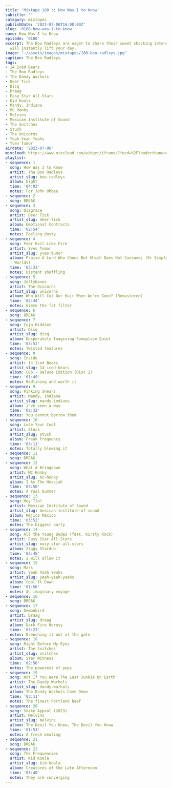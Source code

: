 ```yaml
---
title: 'Mixtape 180 :: How Was I to Know'
subtitle: ''
category: mixtapes
publishDate: '2023-07-06T16:00:00Z'
slug: '0180-how-was-i-to-know'
name: How Was I to Know
episode: '0180'
excerpt: The Boo Radleys are eager to share their sweet shocking intensity and it
  will instantly lift your day.
image: "~/assets/images/mixtapes/180-boo-radleys.jpg"
caption: The Boo Radleys
tags:
- 14 Iced Bears
- The Boo Radleys
- The Dandy Warhols
- Deer Tick
- Disq
- Draag
- Easy Star All-Stars
- Kid Koala
- Mandy, Indiana
- MC Honky
- Melvins
- Mexican Institute of Sound
- The Snitches
- Stuck
- The Unicorns
- Yeah Yeah Yeahs
- Yves Tumor
airdate: '2023-07-06'
mixcloud: https://www.mixcloud.com/widget/iframe/?feed=%2Flouderthanwar%2Fthe-mixtape-how-was-i-to-know-2023-07-06%2F&hide_artwork=1&hide_cover=1
playlist:
- sequence: 1
  song: How Was I to Know
  artist: The Boo Radleys
  artist_slug: boo-radleys
  album: Eight
  time: '04:03'
  notes: For John Ohbee
- sequence: 2
  song: BREAK
- sequence: 3
  song: Disgrace
  artist: Deer Tick
  artist_slug: deer-tick
  album: Emotional Contracts
  time: '02:54'
  notes: Feeling dusty
- sequence: 4
  song: Fear Evil Like Fire
  artist: Yves Tumor
  artist_slug: yves-tumor
  album: Praise A Lord Who Chews But Which Does Not Consume; (Or Simply, Hot Between
    Worlds)
  time: '03:31'
  notes: Distant shuffling
- sequence: 5
  song: Jellybones
  artist: The Unicorns
  artist_slug: unicorns
  album: Who Will Cut Our Hair When We're Gone? (Remastered)
  time: '02:44'
  notes: Gimme the fat filter
- sequence: 6
  song: BREAK
- sequence: 7
  song: Cujo Kiddies
  artist: Disq
  artist_slug: disq
  album: Desperately Imagining Someplace Quiet
  time: '03:51'
  notes: Twisted features
- sequence: 8
  song: Inside
  artist: 14 Iced Bears
  artist_slug: 14-iced-bears
  album: C86 - Deluxe Edition (Disc 2)
  time: '01:49'
  notes: Redlining and worth it
- sequence: 9
  song: Pinking Shears
  artist: Mandy, Indiana
  artist_slug: mandy-indiana
  album: i've seen a way
  time: '02:32'
  notes: You cannot borrow them
- sequence: 10
  song: Lose Your Cool
  artist: Stuck
  artist_slug: stuck
  album: Freak Frequency
  time: '03:11'
  notes: Totally blowing it
- sequence: 11
  song: BREAK
- sequence: 12
  song: What A Bringdown
  artist: MC Honky
  artist_slug: mc-honky
  album: I Am The Messiah
  time: '03:50'
  notes: A real bummer
- sequence: 13
  song: Hey Tía!
  artist: Mexican Institute of Sound
  artist_slug: mexican-institute-of-sound
  album: Méjico Máxico
  time: '03:52'
  notes: The biggest party
- sequence: 14
  song: All the Young Dudes (feat. Kirsty Rock)
  artist: Easy Star All-Stars
  artist_slug: easy-star-all-stars
  album: Ziggy Stardub
  time: '03:45'
  notes: I will allow it
- sequence: 15
  song: Mars
  artist: Yeah Yeah Yeahs
  artist_slug: yeah-yeah-yeahs
  album: Cool It Down
  time: '01:56'
  notes: An imaginary voyage
- sequence: 16
  song: BREAK
- sequence: 17
  song: Demonbird
  artist: Draag
  artist_slug: draag
  album: Dark Fire Heresy
  time: '03:23'
  notes: Drenching it out of the gate
- sequence: 18
  song: Right Before My Eyes
  artist: The Snitches
  artist_slug: snitches
  album: Star Witness
  time: '02:56'
  notes: The powerest of pops
- sequence: 19
  song: Not If You Were The Last Junkie On Earth
  artist: The Dandy Warhols
  artist_slug: dandy-warhols
  album: The Dandy Warhols Come Down
  time: '03:11'
  notes: The finest Portland beef
- sequence: 20
  song: Snake Appeal (2023)
  artist: Melvins
  artist_slug: melvins
  album: The Devil You Knew, The Devil You Know
  time: '01:53'
  notes: A fresh beating
- sequence: 21
  song: BREAK
- sequence: 22
  song: The Frequencies
  artist: Kid Koala
  artist_slug: kid-koala
  album: Creatures of the Late Afternoon
  time: '03:40'
  notes: They are converging
---
```



